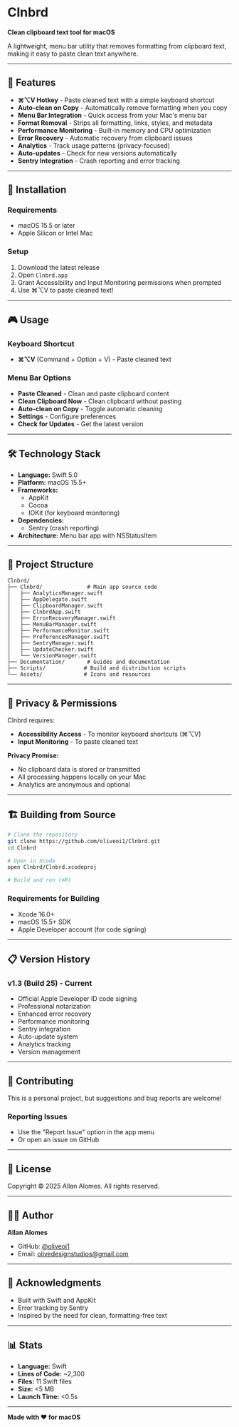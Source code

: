 # Clnbrd

**Clean clipboard text tool for macOS**

A lightweight, menu bar utility that removes formatting from clipboard text, making it easy to paste clean text anywhere.

---

## 🎯 Features

- **⌘⌥V Hotkey** - Paste cleaned text with a simple keyboard shortcut
- **Auto-clean on Copy** - Automatically remove formatting when you copy
- **Menu Bar Integration** - Quick access from your Mac's menu bar
- **Format Removal** - Strips all formatting, links, styles, and metadata
- **Performance Monitoring** - Built-in memory and CPU optimization
- **Error Recovery** - Automatic recovery from clipboard issues
- **Analytics** - Track usage patterns (privacy-focused)
- **Auto-updates** - Check for new versions automatically
- **Sentry Integration** - Crash reporting and error tracking

---

## 🚀 Installation

### Requirements
- macOS 15.5 or later
- Apple Silicon or Intel Mac

### Setup
1. Download the latest release
2. Open `Clnbrd.app`
3. Grant Accessibility and Input Monitoring permissions when prompted
4. Use ⌘⌥V to paste cleaned text!

---

## 🎮 Usage

### Keyboard Shortcut
- **⌘⌥V** (Command + Option + V) - Paste cleaned text

### Menu Bar Options
- **Paste Cleaned** - Clean and paste clipboard content
- **Clean Clipboard Now** - Clean clipboard without pasting
- **Auto-clean on Copy** - Toggle automatic cleaning
- **Settings** - Configure preferences
- **Check for Updates** - Get the latest version

---

## 🛠️ Technology Stack

- **Language:** Swift 5.0
- **Platform:** macOS 15.5+
- **Frameworks:** 
  - AppKit
  - Cocoa
  - IOKit (for keyboard monitoring)
- **Dependencies:**
  - Sentry (crash reporting)
- **Architecture:** Menu bar app with NSStatusItem

---

## 📂 Project Structure

```
Clnbrd/
├── Clnbrd/              # Main app source code
│   ├── AnalyticsManager.swift
│   ├── AppDelegate.swift
│   ├── ClipboardManager.swift
│   ├── ClnbrdApp.swift
│   ├── ErrorRecoveryManager.swift
│   ├── MenuBarManager.swift
│   ├── PerformanceMonitor.swift
│   ├── PreferencesManager.swift
│   ├── SentryManager.swift
│   ├── UpdateChecker.swift
│   └── VersionManager.swift
├── Documentation/       # Guides and documentation
├── Scripts/            # Build and distribution scripts
└── Assets/             # Icons and resources
```

---

## 🔐 Privacy & Permissions

Clnbrd requires:
- **Accessibility Access** - To monitor keyboard shortcuts (⌘⌥V)
- **Input Monitoring** - To paste cleaned text

**Privacy Promise:**
- No clipboard data is stored or transmitted
- All processing happens locally on your Mac
- Analytics are anonymous and optional

---

## 🏗️ Building from Source

```bash
# Clone the repository
git clone https://github.com/oliveoi1/Clnbrd.git
cd Clnbrd

# Open in Xcode
open Clnbrd/Clnbrd.xcodeproj

# Build and run (⌘R)
```

### Requirements for Building
- Xcode 16.0+
- macOS 15.5+ SDK
- Apple Developer account (for code signing)

---

## 📋 Version History

### v1.3 (Build 25) - Current
- Official Apple Developer ID code signing
- Professional notarization
- Enhanced error recovery
- Performance monitoring
- Sentry integration
- Auto-update system
- Analytics tracking
- Version management

---

## 🤝 Contributing

This is a personal project, but suggestions and bug reports are welcome!

### Reporting Issues
- Use the "Report Issue" option in the app menu
- Or open an issue on GitHub

---

## 📄 License

Copyright © 2025 Allan Alomes. All rights reserved.

---

## 👨‍💻 Author

**Allan Alomes**
- GitHub: [@oliveoi1](https://github.com/oliveoi1)
- Email: olivedesignstudios@gmail.com

---

## 🙏 Acknowledgments

- Built with Swift and AppKit
- Error tracking by Sentry
- Inspired by the need for clean, formatting-free text

---

## 📊 Stats

- **Language:** Swift
- **Lines of Code:** ~2,300
- **Files:** 11 Swift files
- **Size:** <5 MB
- **Launch Time:** <0.5s

---

**Made with ❤️ for macOS**

